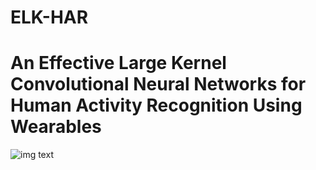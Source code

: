 # ELK-HAR
# An Effective Large Kernel Convolutional Neural Networks for Human Activity Recognition Using Wearables
![img text](https://github.com/yaominghuiiloveyou/ELK-HAR/blob/main/image.png)
